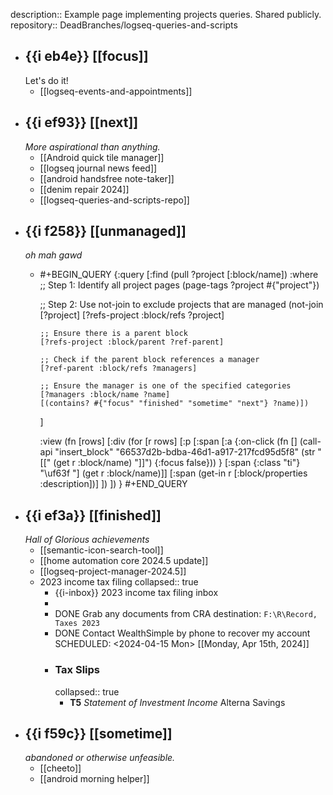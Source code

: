 description:: Example page implementing projects queries. Shared publicly.
repository:: DeadBranches/logseq-queries-and-scripts

- ## {{i eb4e}}  [[focus]]
  Let's do it!
	- [[logseq-events-and-appointments]]
- ## {{i ef93}}  [[next]]
  *More aspirational than anything.*
	- [[Android quick tile manager]]
	- [[logseq journal news feed]]
	- [[android handsfree note-taker]]
	- [[denim repair 2024]]
	- [[logseq-queries-and-scripts-repo]]
- ## {{i f258}}  [[unmanaged]]
  *oh mah gawd*
	- #+BEGIN_QUERY
	  {:query
	   [:find (pull ?project [:block/name])
	    :where
	    ;; Step 1: Identify all project pages
	    (page-tags ?project #{"project"})
	  
	    ;; Step 2: Use not-join to exclude projects that are managed
	    (not-join [?project]
	      [?refs-project :block/refs ?project]
	  
	      ;; Ensure there is a parent block
	      [?refs-project :block/parent ?ref-parent]
	  
	      ;; Check if the parent block references a manager
	      [?ref-parent :block/refs ?managers]
	  
	      ;; Ensure the manager is one of the specified categories
	      [?managers :block/name ?name]
	      [(contains? #{"focus" "finished" "sometime" "next"} ?name)])
	  ]
	  
	  :view (fn [rows] [:div
	    (for [r rows]
	      [:p
	       [:span [:a {:on-click
	           (fn [] 
	  (call-api "insert_block" 
	                                               "66537d2b-bdba-46d1-a917-217fcd95d5f8" 
	                                               (str "[[" (get r :block/name) "]]") 
	                                               {:focus false}))
	                                   } [:span {:class "ti"} "\uf63f "] (get r :block/name)]]
	                       [:span (get-in r [:block/properties :description])]
	                       ])
	                    ])
	  }
	  #+END_QUERY
- ## {{i ef3a}}  [[finished]]
  *Hall of Glorious achievements*
	- [[semantic-icon-search-tool]]
	- [[home automation core 2024.5 update]]
	- [[logseq-project-manager-2024.5]]
	- 2023 income tax filing
	  collapsed:: true
		- {{i-inbox}} 2023 income tax filing inbox
		-
		- DONE Grab any documents from CRA
		  destination: `F:\R\Record, Taxes 2023`
		- DONE Contact WealthSimple by phone to recover my account
		  SCHEDULED: <2024-04-15 Mon>
		  [[Monday, Apr 15th, 2024]]
		- ### Tax Slips
		  collapsed:: true
			- **T5** *Statement of Investment Income*
			  Alterna Savings
- ## {{i f59c}}  [[sometime]]
  *abandoned or otherwise unfeasible.*
	- [[cheeto]]
	- [[android morning helper]]